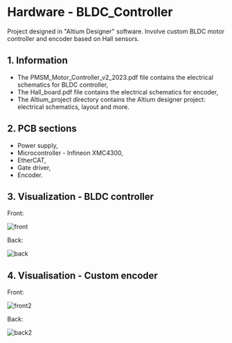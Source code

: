# Hardware - BLDC_Controller

Project designed in "Altium Designer" software. Involve custom BLDC motor controller and encoder based on Hall sensors.

## 1. Information
- The PMSM_Motor_Controller_v2_2023.pdf file contains the electrical schematics for BLDC controller,
- The Hall_board.pdf file contains the electrical schematics for encoder,
- The Altium_project directory contains the Altium designer project: electrical schematics, layout and more.

## 2. PCB sections
- Power supply,
- Microcontroller - Infineon XMC4300,
- EtherCAT,
- Gate driver,
- Encoder.

## 3. Visualization - BLDC controller
Front:

![front](https://github.com/TomaszBednorz/BLDC_Controller/assets/62250785/a031d0ed-354c-4428-ad7e-7224a0ec6cf0)

Back:

![back](https://github.com/TomaszBednorz/BLDC_Controller/assets/62250785/9382bc8d-ec1f-4eee-b13b-b8579ba001de)

## 4. Visualisation - Custom encoder
Front:

![front2](https://github.com/TomaszBednorz/BLDC_Controller/assets/62250785/9344a9c9-645f-40f6-9c2b-46394c803208)

Back:

![back2](https://github.com/TomaszBednorz/BLDC_Controller/assets/62250785/2ba0d09b-6daa-494e-88a6-afa741625d9e)


